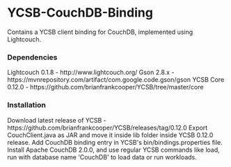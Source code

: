 # YCSB-CouchDB-Binding
Contains a YCSB client binding for CouchDB, implemented using Lightcouch.

<h3>Dependencies</h3>
Lightcouch 0.1.8 - http://www.lightcouch.org/
Gson 2.8.x - https://mvnrepository.com/artifact/com.google.code.gson/gson
YCSB Core 0.12.0 - https://github.com/brianfrankcooper/YCSB/tree/master/core

<h3>Installation</h3>
Download latest release of YCSB - https://github.com/brianfrankcooper/YCSB/releases/tag/0.12.0
Export CouchClient.java as JAR and move it inside lib folder inside YCSB 0.12.0 release.
Add CouchDB binding entry in YCSB's bin/bindings.properties file.
Install Apache CouchDB 2.0.0, and use regular YCSB commands like load, run with database name 'CouchDB' to load data or run workloads.

